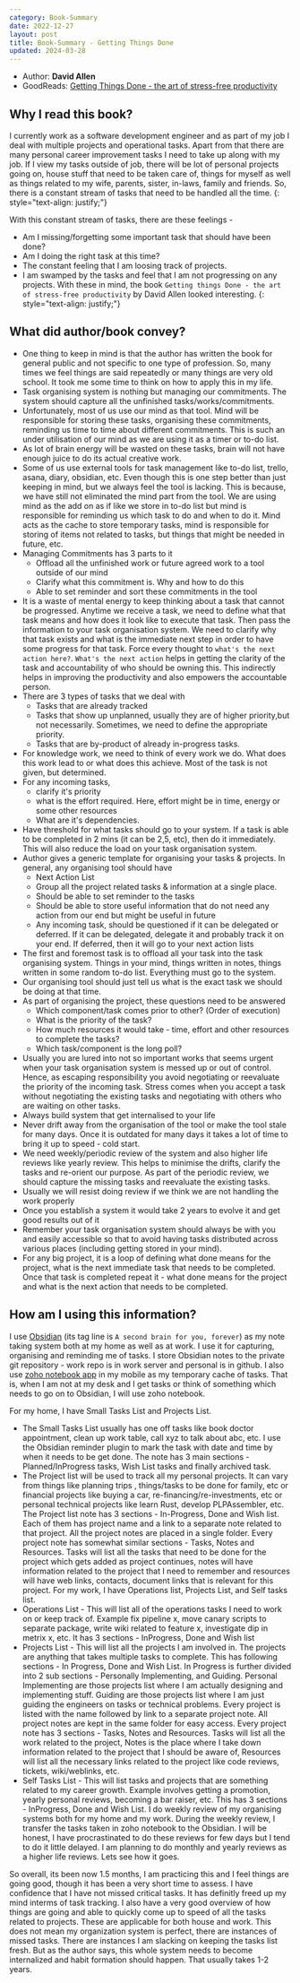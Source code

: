 ```yaml
---
category: Book-Summary
date: 2022-12-27
layout: post
title: Book-Summary - Getting Things Done
updated: 2024-03-28
---
```


- Author: **David Allen**
- GoodReads: [Getting Things Done - the art of stress-free productivity](https://www.goodreads.com/book/show/1633.Getting_Things_Done?ac=1&from_search=true&qid=KRBsx7GWoZ&rank=2)

## Why I read this book?
I currently work as a software development engineer and as part of my job I deal with multiple projects and operational tasks. Apart from that there are many personal career improvement tasks I need to take up along with my job. If I view my tasks outside of job, there will be lot of personal projects going on, house stuff that need to be taken care of, things for myself as well as things related to my wife, parents, sister, in-laws, family and friends. So, there is a constant stream of tasks that need to be handled all the time.
{: style="text-align: justify;"}

With this constant stream of tasks, there are these feelings -
- Am I missing/forgetting some important task that should have been done?
- Am I doing the right task at this time?
- The constant feeling that I am loosing track of projects.
- I am swamped by the tasks and feel that I am not progressing on any projects.
With these in mind, the book `Getting things Done - the art of stress-free productivity` by David Allen looked interesting.
{: style="text-align: justify;"}

## What did author/book convey?
- One thing to keep in mind is that the author has written the book for general public and not specific to one type of profession. So, many times we feel things are said repeatedly or many things are very old school. It took me some time to think on how to apply this in my life.
- Task organising system is nothing but managing our commitments. The system should capture all the unfinished tasks/works/commitments.
- Unfortunately, most of us use our mind as that tool. Mind will be responsible for storing these tasks, organising these commitments, reminding us time to time about different commitments. This is such an under utilisation of our mind as we are using it as a timer or to-do list.
- As lot of brain energy will be wasted on these tasks, brain will not have enough juice to do its actual creative work.
- Some of us use external tools for task management like to-do list, trello, asana, diary, obsidian, etc. Even though this is one step better than just keeping in mind, but we always feel the tool is lacking. This is because, we have still not eliminated the mind part from the tool. We are using mind as the add on as if like we store in to-do list but mind is responsible for reminding us which task to do and when to do it. Mind acts as the cache to store temporary tasks, mind is responsible for storing of items not related to tasks, but things that might be needed in future, etc.
- Managing Commitments has 3 parts to it
	- Offload all the unfinished work or future agreed work to a tool outside of our mind
	- Clarify what this commitment is. Why and how to do this
	- Able to set reminder and sort these commitments in the tool
- It is a waste of mental energy to keep thinking about a task that cannot be progressed. Anytime we receive a task, we need to define what that task means and how does it look like to execute that task. Then pass the information to your task organisation system. We need to clarify why that task exists and what is the immediate next step in order to have some progress for that task. Force every thought to `what's the next action here?`. `What's the next action` helps in getting the clarity of the task and accountability of who should be owning this. This indirectly helps in improving the productivity and also empowers the accountable person.
- There are 3 types of tasks that we deal with
	- Tasks that are already tracked
	- Tasks that show up unplanned, usually they are of higher priority,but not necessarily. Sometimes, we need to define the appropriate priority.
	- Tasks that are by-product of already in-progress tasks.
- For knowledge work, we need to think of every work we do. What does this work lead to or what does this achieve. Most of the task is not given, but determined.
- For any incoming tasks,
	- clarify it's priority
	- what is the effort required. Here, effort might be in time, energy or some other resources
	- What are it's dependencies.
- Have threshold for what tasks should go to your system. If a task is able to be completed in 2 mins (it can be 2,5, etc), then do it immediately. This will also reduce the load on your task organisation system.
- Author gives a generic template for organising your tasks & projects. In general, any organising tool should have
	- Next Action List
	- Group all the project related tasks & information at a single place.
	- Should be able to set reminder to the tasks
	- Should be able to store useful information that do not need any action from our end but might be useful in future
	- Any incoming task, should be questioned if it can be delegated or deferred. If it can be delegated, delegate it and probably track it on your end. If deferred, then it will go to your next action lists
- The first and foremost task is to offload all your task into the task organising system. Things in your mind, things written in notes, things written in some random to-do list. Everything must go to the system.
- Our organising tool should just tell us what is the exact task we should be doing at that time.
- As part of organising the project, these questions need to be answered
	- Which component/task comes prior to other? (Order of execution)
	- What is the priority of the task?
	- How much resources it would take - time, effort and other resources to complete the tasks?
	- Which task/component is the long poll?
- Usually you are lured into not so important works that seems urgent when your task organisation system is messed up or out of control. Hence, as escaping responsibility you avoid negotiating or reevaluate the priority of the incoming task. Stress comes when you accept a task without negotiating the existing tasks and negotiating with others who are waiting on other tasks.
- Always build system that get internalised to your life
- Never drift away from the organisation of the tool or make the tool stale for many days. Once it is outdated for many days it takes a lot of time to bring it up to speed - cold start.
- We need weekly/periodic review of the system and also higher life reviews like yearly review. This helps to minimise the drifts, clarify the tasks and re-orient our purpose. As part of the periodic review, we should capture the missing tasks and reevaluate the existing tasks.
- Usually we will resist doing review if we think we are not handling the work properly
- Once you establish a system it would take 2 years to evolve it and get good results out of it
- Remember your task organisation system should always be with you and easily accessible so that to avoid having tasks distributed across various places (including getting stored in your mind).
- For any big project, it is a loop of defining what done means for the project, what is the next immediate task that needs to be completed. Once that task is completed repeat it - what done means for the project and what is the next action that needs to be completed.

## How am I using this information?
I use [Obsidian](https://obsidian.md) (its tag line is `A second brain for you, forever`) as my note taking system both at my home as well as at work. I use it for capturing, organising and reminding me of tasks. I store Obsidian notes to the private git repository - work repo is in work server and personal is in github. I also use [zoho notebook app](https://www.zoho.com/notebook/) in my mobile as my temporary cache of tasks. That is, when I am not at my desk and I get tasks or think of something which needs to go on to Obsidian, I will use zoho notebook.

For my home, I have Small Tasks List and Projects List.
- The Small Tasks List usually has one off tasks like book doctor appointment, clean up work table, call xyz to talk about abc, etc. I use the Obsidian reminder plugin to mark the task with date and time by when it needs to be get done. The note has 3 main sections - Planned/InProgress tasks, Wish List tasks and finally archived task.
- The Project list will be used to track all my personal projects. It can vary from things like planning trips , things/tasks to be done for family, etc or financial projects like buying a car, re-financing/re-investments, etc or personal technical projects like learn Rust, develop PLPAssembler, etc. The Project list note has 3 sections - In-Progress, Done and Wish list. Each of them has project name and a link to a separate note related to that project. All the project notes are placed in a single folder. Every project note has somewhat similar sections - Tasks, Notes and Resources. Tasks will list all the tasks that need to be done for the project which gets added as project continues, notes will have information related to the project that I need to remember and resources will have web links, contacts, document links that is relevant for this project.
For my work, I have Operations list, Projects List, and Self tasks list.
- Operations List - This will list all of the operations tasks I need to work on or keep track of. Example fix pipeline x, move canary scripts to separate package, write wiki related to feature x, investigate dip in metrix x, etc. It has 3 sections - InProgress, Done and Wish list
- Projects List - This will list all the projects I am involved in. The projects are anything that takes multiple tasks to complete. This has following sections - In Progress, Done and Wish List. In Progress is further divided into 2 sub sections - Personally Implementing, and Guiding. Personal Implementing are those projects list where I am actually designing and implementing stuff. Guiding are those projects list where I am just guiding the engineers on tasks or technical problems. Every project is listed with the name followed by link to a separate project note. All project notes are kept in the same folder for easy access. Every project note has 3 sections - Tasks, Notes and Resources. Tasks will list all the work related to the project, Notes is the place where I take down information related to the project that I should be aware of, Resources will list all the necessary links related to the project like code reviews, tickets, wiki/weblinks, etc.
- Self Tasks List - This will list tasks and projects that are something related to my career growth. Example involves getting a promotion, yearly personal reviews, becoming a bar raiser, etc. This has 3 sections - InProgress, Done and Wish List.
I do weekly review of my organising systems both for my home and my work. During the weekly review, I transfer the tasks taken in zoho notebook to the Obsidian. I will be honest, I have procrastinated to do these reviews for few days but I tend to do it little delayed. I am planning to do monthly and yearly reviews as a higher life reviews. Lets see how it goes.

So overall, its been now 1.5 months, I am practicing this and I feel things are going good, though it has been a very short time to assess. I have confidence that I have not missed critical tasks. It has definitly freed up my mind interms of task tracking. I also have a very good overview of how things are going and able to quickly come up to speed of all the tasks related to projects. These are applicable for both house and work. This does not mean my organization system is perfect, there are instances of missed tasks. There are instances I am slacking on keeping the tasks list fresh. But as the author says, this whole system needs to become internalized and habit formation should happen. That usually takes 1-2 years.